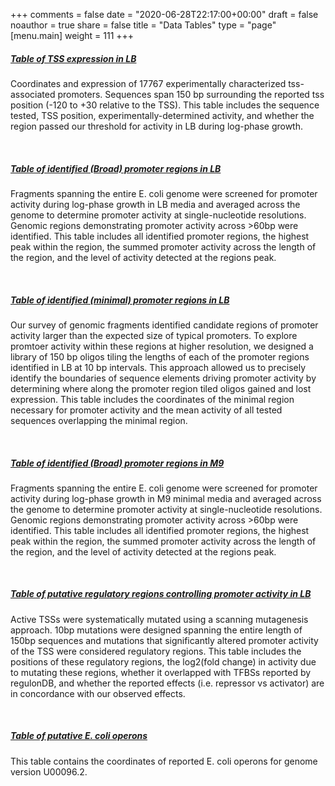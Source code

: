 +++
comments = false
date = "2020-06-28T22:17:00+00:00"
draft = false
noauthor = true
share = false
title = "Data Tables"
type = "page"
[menu.main]
weight = 111
+++


##### [Table of TSS expression in LB](/data_tables/TSS_characterization.csv)

Coordinates and expression of 17767 experimentally characterized tss-associated promoters.
Sequences span 150 bp surrounding the reported tss position (-120 to +30 relative to the TSS).
This table includes the sequence tested, TSS position, experimentally-determined activity, and
whether the region passed our threshold for activity in LB during log-phase growth.

<br />

##### [Table of identified (Broad) promoter regions in LB](/data_tables/LB_promoter_regions.csv)

Fragments spanning the entire E. coli genome were screened for promoter activity during log-phase growth in LB media and averaged across the genome to determine promoter activity at single-nucleotide resolutions. Genomic regions demonstrating promoter activity across >60bp were identified. This table includes all identified promoter regions, the highest peak within the region, the summed promoter activity across the length of the region, and the level of activity detected at the regions peak.

<br />

##### [Table of identified (minimal) promoter regions in LB](/data_tables/LB_minimal_promoter_regions.csv)

Our survey of genomic fragments identified candidate regions of promoter activity larger than the expected size of typical promoters. To explore promtoer activity within these regions at higher resolution, we designed a library of 150 bp oligos tiling the lengths of each of the promoter regions identified in LB at 10 bp intervals. This approach allowed us to precisely identify the boundaries of sequence elements driving promoter activity by determining where along the promoter region tiled oligos gained and lost expression. This table includes the coordinates of the minimal region necessary for promoter activity and the mean activity of all tested sequences overlapping the minimal region.

<br />

##### [Table of identified (Broad) promoter regions in M9](/data_tables/M9_promoter_regions.csv)

Fragments spanning the entire E. coli genome were screened for promoter activity during log-phase growth in M9 minimal media and averaged across the genome to determine  promoter activity at single-nucleotide resolutions. Genomic regions demonstrating promoter activity across >60bp were identified. This table includes all identified promoter regions, the highest peak within the region, the summed promoter activity across the length of the region, and the level of activity detected at the regions peak.

<br />

##### [Table of putative regulatory regions controlling promoter activity in LB](/data_tables/regulatory_regions.csv)

Active TSSs were systematically mutated using a scanning mutagenesis approach. 10bp mutations were designed spanning the entire length of 150bp sequences and mutations that significantly altered promoter activity of the TSS were considered regulatory regions. This table includes the positions of these regulatory regions, the log2(fold change) in activity due to mutating these regions, whether it overlapped with TFBSs reported by regulonDB, and whether the reported effects (i.e. repressor vs activator) are in concordance with our observed effects.

<br />

##### [Table of putative E. coli operons](/data_tables/ecoli_operons_U00096.2.csv)

This table contains the coordinates of reported E. coli operons for genome version U00096.2.